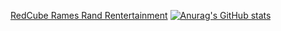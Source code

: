 [RedCube Rames Rand Rentertainment](https://github.com/BlueCube-Games-Entertainment/)
[![Anurag's GitHub stats](https://github-readme-stats.vercel.app/api?username=anuraghazra)](https://github.com/anuraghazra/github-readme-stats)
